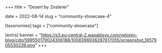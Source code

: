 +++
title = "Desert by Zesterer"

date = 2022-08-14
slug = "community-showcase-4"

[taxonomies]
tags = ["community-showcase"]

[extra]
banner = "https://s3.eu-central-2.wasabisys.com/veloren-blog/cdn/599550179024306188/1008396936287617055/screenshot_1657905530239.png"
+++

